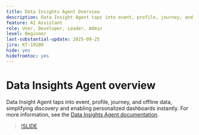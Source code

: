 ```yaml
---
title: Data Insights Agent Overview
description: Data Insight Agent taps into event, profile, journey, and offline data, simplifying discovery and enabling personalized dashboards instantly.
feature: AI Assistant
role: User, Developer, Leader, Admin
level: Beginner
last-substantial-update: 2025-09-25
jira: KT-19280
hide: yes
hidefromtoc: yes
---
```

# Data Insights Agent overview

Data Insight Agent taps into event, profile, journey, and offline data, simplifying discovery and enabling personalized dashboards instantly. For more information, see the [Data Insights Agent documentation](https://experienceleague.adobe.com/en/docs/analytics-platform/using/cja-overview/cja-b2c-overview/data-analysis-ai).

>[!SLIDE](data-insights-agent-overview)

